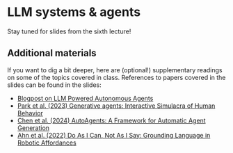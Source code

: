# LLM systems & agents

Stay tuned for slides from the sixth lecture!

## Additional materials

If you want to dig a bit deeper, here are (optional!) supplementary readings on some of the topics covered in class. References to papers covered in the slides can be found in the slides:

* [Blogpost on LLM Powered Autonomous Agents](https://lilianweng.github.io/posts/2023-06-23-agent/)
* [Park et al. (2023) Generative agents: Interactive Simulacra of Human Behavior](https://dl.acm.org/doi/pdf/10.1145/3586183.3606763)
* [Chen et al. (2024) AutoAgents: A Framework for Automatic Agent Generation](https://arxiv.org/pdf/2309.17288)
* [Ahn et al. (2022) Do As I Can, Not As I Say: Grounding Language in Robotic Affordances](https://arxiv.org/pdf/2204.01691)